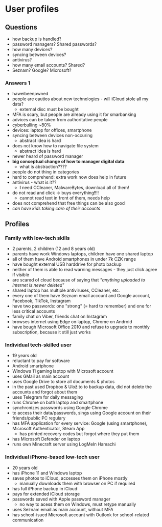 # User profiles

## Questions

- how backup is handled?
- password managers? Shared passwords?
- how many devices?
- syncing between devices?
- antivirus?
- how many email accounts? Shared?
- Seznam? Google? Microsoft?

### Answers 1

- haweibeenpwned
- people are cautios about new technologies - will iCloud stole all my data?
  - external disc must be bought
- MFA is scary, but people are already using it for smarbanking
- advices can be taken from authoritative people
- cyberbulling \~80%
- devices: laptop for offices, smartphone
- syncing between devices non-occuring
  - abstract idea is hard
- does not know how to navigate file system
  - abstract idea is hard
- newer heard of password manager
- **big conceptual change of how to manager digital data**
  - what is abstraction????
- people do not thing in categories
- hard to comprehend: extra work now does help in future
- antivirus - what is it??
  - I need CCleaner, MalwareBytes, download all of them!
- do not read and click -> buys everything!!!!
  - cannot read text in front of them, needs help
- does not comprehend that free things can be also good
- *can have kids taking care of their accounts*

## Profiles
### Family with low-tech skills
- 2 parents, 2 children (12 and 8 years old)
- parents have work Windows laptops, children have one shared laptop
- all of them have Android smartphones in under 7k CZK range
- have bought external USB harddrive for photo backup
- neither of them is able to read warning messages - they just click agree if visible
- are scared of cloud because of saying that _"anything uploaded to internet is newer deleted"_
- shared laptop has multiple antiviruses, CCleaner, etc.
- every one of them have Seznam email account and Google account, Facebook, TikTok, Instagram
- have two passwords: one "strong" (= hard to remember) and one for less critical accounts
- family chat on Viber, friends chat on Instagram
- browses internet using Edge on laptop, Chrome on Android
- have bough Microsoft Office 2010 and refuse to upgrade to monthly subscription, because it still just works

### Individual tech-skilled user
- 19 years old
- reluctant to pay for software
- Android smartphone
- Windows 11 gaming laptop with Microsoft account
- uses GMail as main account
- uses Google Drive to store all documents & photos
- in the past used Dropbox & Ulož.to to backup data, did not delete the accounts and forgot about them
- uses Telegram for daily messaging
- runs Chrome on both laptop and smartphone
- synchronizes passwords using Google Chrome
- to access their data/passwords, sings using Google account on their friends/public PC regulary
- has MFA application for every service: Google (using smartphone), Microsoft Authenticator, Steam App
    - has printed recovery codes but forgot where they put them
- has Microsoft Defender on laptop
- runs own Minecraft server using LogMeIn Hamachi

### Individual iPhone-based low-tech user
- 20 years old
- has iPhone 11 and Windows laptop
- saves photos to iCloud, accesses them on iPhone mostly
    - manually downloads them with browser on PC if required
- has full iPhone backup in iCloud
- pays for extended iCloud storage
- passwords saved with Apple password manager
    - no way to acess them on Windows, must retype manually 
- uses Seznam email as main account, without MFA
- has school-isued Microsoft account with Outlook for school-related communication